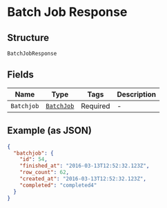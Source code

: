 
# Batch Job Response

## Structure

`BatchJobResponse`

## Fields

| Name | Type | Tags | Description |
|  --- | --- | --- | --- |
| `Batchjob` | [`BatchJob`](../../doc/models/batch-job.md) | Required | - |

## Example (as JSON)

```json
{
  "batchjob": {
    "id": 54,
    "finished_at": "2016-03-13T12:52:32.123Z",
    "row_count": 62,
    "created_at": "2016-03-13T12:52:32.123Z",
    "completed": "completed4"
  }
}
```

